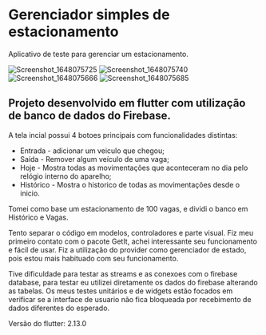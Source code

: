 # Gerenciador simples de estacionamento

Aplicativo de teste para gerenciar um estacionamento.

![Screenshot_1648075725](https://user-images.githubusercontent.com/31592577/159809616-efc6e9f6-e16b-46ee-b2c8-c370a41aebbb.png)
![Screenshot_1648075740](https://user-images.githubusercontent.com/31592577/159809684-aeb06d79-587a-4a97-8f03-a77c71c50940.png)
![Screenshot_1648075666](https://user-images.githubusercontent.com/31592577/159809717-93a3a975-56f0-4ee7-9300-cda0378ea037.png)
![Screenshot_1648075685](https://user-images.githubusercontent.com/31592577/159809714-c5f772a9-b4eb-4b8c-a8d0-9bd352a088d3.png)

## Projeto desenvolvido em flutter com utilização de banco de dados do Firebase.

A tela incial possui 4 botoes principais com funcionalidades distintas: 
 - Entrada - adicionar um veiculo que chegou;
 - Saída - Remover algum veículo de uma vaga;
 - Hoje - Mostra todas as movimentações que aconteceram no dia pelo relógio interno do aparelho;
 - Histórico - Mostra o historico de todas as movimentações desde o inicio.

Tomei como base um estacionamento de 100 vagas, e dividi o banco em Histórico e Vagas.

Tento separar o código em modelos, controladores e parte visual. Fiz meu primeiro contato com o pacote GetIt, achei interessante seu funcionamento e fácil de usar. Fiz a utilização do provider como gerenciador de estado, pois estou mais habituado com seu funcionamento.

Tive dificuldade para testar as streams e as conexoes com o firebase database, para testar eu utilizei diretamente os dados do firebase alterando as tabelas.
Os meus testes unitários e de widgets estão focados em verificar se a interface de usuario não fica bloqueada por recebimento de dados diferentes do esperado.


Versão do flutter: 2.13.0